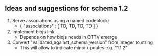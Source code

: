 ## Ideas and suggestions for schema 1.2

1. Serve associations using a named codeblock:
	- { "associations" : [ TD, TD, TD, TD ] }
1. Implement biojs link
	- Depends on how biojs needs in CTTV emerge
1. Convert "validated_against_schema_version" from integer to string
	- This will allow to indicate minor updates e.g. "1.1.2" 
